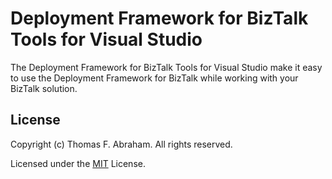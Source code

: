 # Deployment Framework for BizTalk Tools for Visual Studio
The Deployment Framework for BizTalk Tools for Visual Studio make it easy to use the Deployment Framework for BizTalk while working with your BizTalk solution.

## License

Copyright (c) Thomas F. Abraham. All rights reserved.

Licensed under the [MIT](LICENSE.txt) License.
